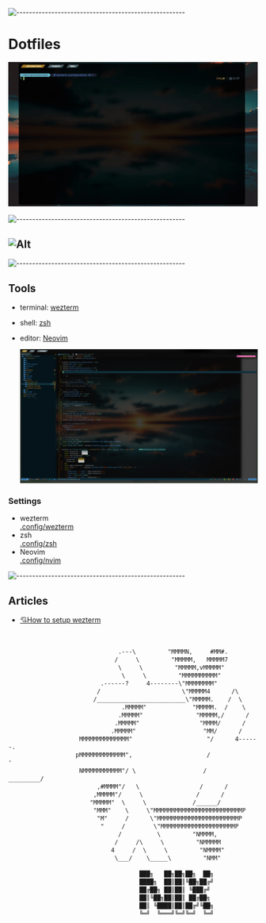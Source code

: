 ![-----------------------------------------------------](https://raw.githubusercontent.com/andreasbm/readme/master/assets/lines/rainbow.png)<!-- markdownlint-disable-line -->

# Dotfiles

<img src="images/settings.gif" alt="settings" width="850"/>

![-----------------------------------------------------](https://raw.githubusercontent.com/andreasbm/readme/master/assets/lines/rainbow.png)

## ![Alt](https://repobeats.axiom.co/api/embed/d195a3f40c76c2bedc77aaa70f5c15cb9966cc7b.svg "Repobeats analytics image")

![-----------------------------------------------------](https://raw.githubusercontent.com/andreasbm/readme/master/assets/lines/rainbow.png)

## Tools

- terminal: [wezterm](https://wezfurlong.org/wezterm/index.html)
- shell: [zsh](https://www.zsh.org/)
- editor: [Neovim](https://neovim.io/)

  <img src="images/Neovim.png" alt="Neovim" width="850"/>

### Settings

- wezterm  
  [.config/wezterm](https://github.com/mozumasu/dotfiles/tree/main/.config/wezterm)
- zsh  
  [.config/zsh](https://github.com/mozumasu/dotfiles/tree/main/.config/zsh)
- Neovim  
  [.config/nvim](https://github.com/mozumasu/dotfiles/tree/main/.config/nvim)

![-----------------------------------------------------](https://raw.githubusercontent.com/andreasbm/readme/master/assets/lines/rainbow.png)

## Articles

- [💘How to setup wezterm](https://zenn.dev/mozumasu/articles/mozumasu-wezterm-customization)

```text


                               .---\         "MMMMN,     #MM#.
                              /     \         "MMMMM,   MMMMM7
                               \     \         "MMMMM,vMMMMM"
                                \     \         "MMMMMMMMMM"
                          .------?     4--------\"MMMMMMMM"
                         /                       \"MMMMM4      /\
                        /_________________________\"MMMMM.    /  \
                                .MMMMM"             "MMMMM.  /    \
                               .MMMMM"               "MMMMM,/      /
                              .MMMMM"                 "MMMM/      /
                             .MMMMM"                   "MM/      /
                    MMMMMMMMMMMMMM"                     "/      4------.
                   pMMMMMMMMMMMMM",                     /               '
                    NMMMMMMMMMMM"/ \                   /      _________/
                         ,#MMMM"/   \                 /      /
                        ,MMMMM"/     \               /      /
                       "MMMMM"  \     \             /______/
                        "MMM"    \     \"MMMMMMMMMMMMMMMMMMMMMMMMMP
                         "M"     /      \"MMMMMMMMMMMMMMMMMMMMMMMP
                          "     /        \"MMMMMMMMMMMMMMMMMMMMMP
                               /          \         "NMMMM,
                              /     /\     \         "NMMMMM
                             4     /  \     \         "NMMMM"
                              \___/    \_____\         "NMM"

                                     ███╗   ██╗██╗██╗  ██╗
                                     ████╗  ██║██║╚██╗██╔╝
                                     ██╔██╗ ██║██║ ╚███╔╝
                                     ██║╚██╗██║██║ ██╔██╗
                                     ██║ ╚████║██║██╔╝╚██╗
                                     ╚═╝  ╚═══╝╚═╝╚═╝  ╚═╝

```
